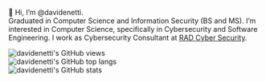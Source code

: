👋 Hi, I’m @davidenetti.
\
Graduated in Computer Science and Information Security (BS and MS). I’m interested in Computer Science, specifically in Cybersecurity and Software Engineering. I work as Cybersecurity Consultant at [RAD Cyber Security](https://radsec.it/en/).

![davidenetti's GitHub views](https://komarev.com/ghpvc/?username=davidenetti&color=red&style=for-the-badge)
\
![davidenetti's GitHub top langs](https://github-readme-stats.vercel.app/api/top-langs/?username=davidenetti&theme=tokyonight&hide_border=true&layout=compact)
\
![davidenetti's GitHub stats](https://github-readme-stats.vercel.app/api?username=davidenetti&show_icons=true&theme=tokyonight&hide_border=true)
